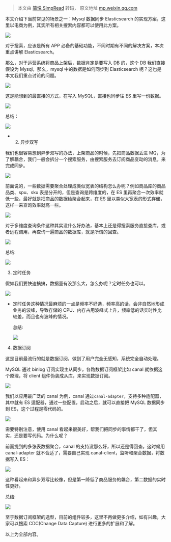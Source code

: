 > 本文由 [简悦 SimpRead](http://ksria.com/simpread/) 转码， 原文地址 [mp.weixin.qq.com](https://mp.weixin.qq.com/s/_Ws7bzhJtX67HIuk_S-big)

本文介绍下当前常见的场景之一：Mysql 数据同步 Elasticsearch 的实现方案，这里以电商为例，其实所有相关搜索内容都可以使用此方案。

![](https://mmbiz.qpic.cn/sz_mmbiz_png/FAicwPFdhxnof9NmreGL9zHTJfTNelrRtCfd92SpRoIGkrC8oOVou9aia93OpdFiccmyzWjq4icKoHsiasb3kHw5qpg/640?wx_fmt=png)

对于搜索，应该是所有 APP 必备的基础功能，不同时期有不同的解决方案，本次重点讲解 Elasticsearch。

那么，对于运营系统将商品上架后，数据肯定是要写入 DB 的，这个 DB 我们直接假设为 Mysql，那么，mysql 中的数据是如何同步到 Elasticsearch 呢？这也是本文我们重点讨论的问题。

![](https://mmbiz.qpic.cn/sz_mmbiz_png/FAicwPFdhxnof9NmreGL9zHTJfTNelrRtPxgUCXIuhfia2y2LvEupAKEQNfFEfQJ79nMkcLA6KZnfPOxqSickERxQ/640?wx_fmt=png)

这是能想到的最直接的方式，在写入 MySQL，直接也同步往 ES 里写一份数据。

![](https://mmbiz.qpic.cn/sz_mmbiz_png/FAicwPFdhxnof9NmreGL9zHTJfTNelrRtdqtpWjJOEkgF5dSmy8ibSNIZ4yBLCNrGYhPQbqm0RtRqAAibp0VERibhw/640?wx_fmt=png)

总结：

![](https://mmbiz.qpic.cn/sz_mmbiz_png/FAicwPFdhxnof9NmreGL9zHTJfTNelrRt6pKvV2ry3vPucUJMria95nMOdiciaWAQqf50AtSN2hYicsrszJUdOP1WiaQ/640?wx_fmt=png)

*   2. 异步双写
    

我们也很容易想到异步双写的办法，上架商品的时候，先把商品数据丢进 MQ，为了解耦合，我们一般会拆分一个搜索服务，由搜索服务去订阅商品变动的消息，来完成同步。

![](https://mmbiz.qpic.cn/sz_mmbiz_png/FAicwPFdhxnof9NmreGL9zHTJfTNelrRtBaAq7gyFMxfczoPp8JBdxic5OBKsibibIlh9ia6kgXjIekOD2OZgkibWfYQ/640?wx_fmt=png)

前面说的，一些数据需要聚合处理成类似宽表的结构怎么办呢？例如商品库的商品品类、spu、sku 表是分开的，但是查询是跨维度的，在 ES 里再聚合一次效率就低一些，最好就是把商品的数据给聚合起来，在 ES 里以类似大宽表的形式存储，这样一来查询效率就高一些。

![](https://mmbiz.qpic.cn/sz_mmbiz_png/FAicwPFdhxnof9NmreGL9zHTJfTNelrRtr1icGPF6tfKzRGImM86SgmicjDial30CsKzrxUH7lict4PX3TMy3FroqQg/640?wx_fmt=png)

对于多维度查询条件这种其实没什么好办法，基本上还是得搜索服务直接查库，或者远程调用，再查询一遍商品的数据库，就是所谓的回查。

![](https://mmbiz.qpic.cn/sz_mmbiz_png/FAicwPFdhxnof9NmreGL9zHTJfTNelrRtP5Tr1Mlp2eKLiacvUibOZnYKj7TmN94Fib5nYrJEeFZoKkjpcHicOuE8jw/640?wx_fmt=png)

总结:

![](https://mmbiz.qpic.cn/sz_mmbiz_png/FAicwPFdhxnof9NmreGL9zHTJfTNelrRtolVnMeGQib27HibGbuY3ERxQja7W5IevPWPg4aeQKEqcgjJN44uUCfVg/640?wx_fmt=png)

3. 定时任务

假如我们要快速搞搞，数据量有没那么大，怎么办呢？定时任务也可以。

![](https://mmbiz.qpic.cn/sz_mmbiz_png/FAicwPFdhxnof9NmreGL9zHTJfTNelrRtOtXs3eiciafNhJiaG0IZzxibypef13KfDLcB7LicbI603Klq1PKjL7zgxQQ/640?wx_fmt=png)

*   定时任务这种情况最麻烦的一点是频率不好选，频率高的话，会非自然地形成业务的波峰，导致存储的 CPU、内存占用波峰式上升，频率低的话实时性比较差，而且也有波峰的情况。  
    
    总结:
    
    ![](https://mmbiz.qpic.cn/sz_mmbiz_png/FAicwPFdhxnof9NmreGL9zHTJfTNelrRteRdZlRicy3S4icby13DFvwBQPHupZiarelxk6VxHna1iacibggnywHYbbtA/640?wx_fmt=png)
    

4. 数据订阅

这是目前最流行的就是数据订阅，做到了用户完全无感知，系统完全自动处理。

MySQL 通过 binlog 订阅实现主从同步，各路数据订阅框架比如 canal 就依据这个原理，将 client 组件伪装成从库，来实现数据订阅。

![](https://mmbiz.qpic.cn/sz_mmbiz_png/FAicwPFdhxnof9NmreGL9zHTJfTNelrRt1icnRhKgXrlC4PmrJAwYPpMm4WFAKXAxSblWABNUbvMq3gJvPnvCsWg/640?wx_fmt=png)

我们以应用最广泛的 canal 为例，canal 通过`canal-adapter`，支持多种适配器，其中就有 ES 适配器，通过一些配置，启动之后，就可以直接把 MySQL 数据同步到 ES，这个过程是零代码的。

![](https://mmbiz.qpic.cn/sz_mmbiz_png/FAicwPFdhxnof9NmreGL9zHTJfTNelrRtIqG6WibSCticAnicDVfcA1PPUoWKwssbMXQodRW4IjlPice6KR4Qp3Om6g/640?wx_fmt=png)

需要特别注意，使用 canal 看起来很美好，帮我们把同步的事情都干了，但其实，还是要写代码。为什么呢？

前面提到的多张表数据聚合，canal 的支持没那么好，所以还是得回查。这时候用 canal-adapter 就不合适了，需要自己实现 canal-client，监听和聚合数据，将数据写入 ES：

![](https://mmbiz.qpic.cn/sz_mmbiz_png/FAicwPFdhxnof9NmreGL9zHTJfTNelrRt5Dicmicl2Z3ue9vxCnsn0uN0YsUKHQJcS6ICBl1eZt2oXwqIx1mT8tQw/640?wx_fmt=png)

这种看起来和异步双写比较像，但是第一降低了商品服务的耦合，第二数据的实时性更好。

总结:

![](https://mmbiz.qpic.cn/sz_mmbiz_png/FAicwPFdhxnof9NmreGL9zHTJfTNelrRtVn85JJdm8Ia97UFeymcdeOYITic6WIoW7hg2USn6SsS9mXRnpclTVIg/640?wx_fmt=png)

至于数据订阅框架的选型，目前的组件较多，这里不再做更多介绍，如有兴趣，大家可以搜索 CDC(Change Data Capture) 进行更多的扩展和了解。

以上为全部内容。